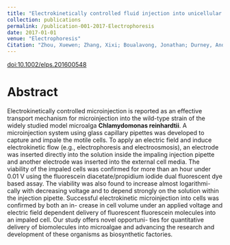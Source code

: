 ```yaml
---
title: "Electrokinetically controlled fluid injection into unicellular microalgae"
collection: publications
permalink: /publication-001-2017-Electrophoresis
date: 2017-01-01
venue: "Electrophoresis"
Citation: "Zhou, Xuewen; Zhang, Xixi; Boualavong, Jonathan; Durney, Andrew R.; Wang, Tonghui; Kirschner, Scott; Wentz, Michaela; Mukaibo, Hitomi. Electrokinetically controlled fluid injection into unicellular microalgae. <i>Electrophoresis</i> vol. 38, 2587-2591. 2017"
---
```

[doi:10.1002/elps.201600548](https://doi.org/10.1002/elps.201600548)

# Abstract
Electrokinetically controlled microinjection is reported as an effective transport mechanism for microinjection into the wild-type strain of the widely studied model microalga **Chlamydomonas reinhardtii**. A microinjection system using glass capillary pipettes was developed to capture and impale the motile cells. To apply an electric field and induce electrokinetic flow (e.g., electrophoresis and electroosmosis), an electrode was inserted directly into the solution inside the impaling injection pipette and another electrode was inserted into the external cell media. The viability of the impaled cells was confirmed for more than an hour under 0.01 V using the fluorescein diacetate/propidium iodide dual fluorescent dye based assay. The viability was also found to increase almost logarithmi- cally with decreasing voltage and to depend strongly on the solution within the injection pipette. Successful electrokinetic microinjection into cells was confirmed by both an in- crease in cell volume under an applied voltage and electric field dependent delivery of fluorescent fluorescein molecules into an impaled cell. Our study offers novel opportuni- ties for quantitative delivery of biomolecules into microalgae and advancing the research and development of these organisms as biosynthetic factories.

